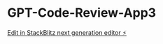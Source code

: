# GPT-Code-Review-App3

[Edit in StackBlitz next generation editor ⚡️](https://stackblitz.com/~/github.com/kazuhirotaga/GPT-Code-Review-App3)